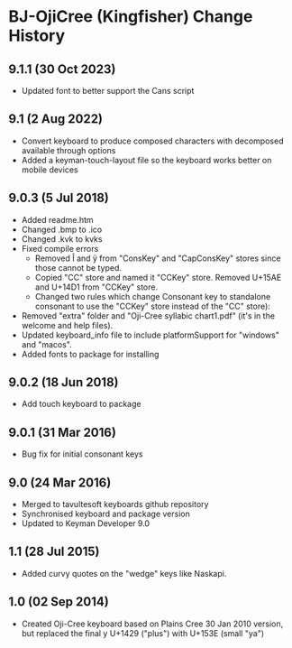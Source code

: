 BJ-OjiCree (Kingfisher) Change History
=======================

9.1.1 (30 Oct 2023)
-------------------
* Updated font to better support the Cans script

9.1 (2 Aug 2022)
-------------------
* Convert keyboard to produce composed characters with decomposed available through options
* Added a keyman-touch-layout file so the keyboard works better on mobile devices

9.0.3 (5 Jul 2018)
-------------------
* Added readme.htm
* Changed .bmp to .ico
* Changed .kvk to kvks
* Fixed compile errors
  * Removed Î and ÿ from "ConsKey" and "CapConsKey" stores since those cannot be typed.
  * Copied "CC" store and named it "CCKey" store. Removed U+15AE and U+14D1 from "CCKey" store.
  * Changed two rules which change Consonant key to standalone consonant to use the "CCKey" store instead of the "CC" store):
* Removed "extra" folder and "Oji-Cree syllabic chart1.pdf" (it's in the welcome and help files).
* Updated keyboard_info file to include platformSupport for "windows" and "macos".
* Added fonts to package for installing

9.0.2 (18 Jun 2018)
-------------------
* Add touch keyboard to package

9.0.1 (31 Mar 2016)
-----------------
* Bug fix for initial consonant keys

9.0 (24 Mar 2016)
-----------------

* Merged to tavultesoft keyboards github repository
* Synchronised keyboard and package version
* Updated to Keyman Developer 9.0

1.1 (28 Jul 2015)
-----------------
* Added curvy quotes on the "wedge" keys like Naskapi.

1.0 (02 Sep 2014)
-----------------
* Created Oji-Cree keyboard based on Plains Cree 30 Jan 2010 version, but replaced the final y U+1429 ("plus") with U+153E (small "ya")





